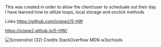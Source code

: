 This was created in order to allow the client/user to scheduale out their day. I have learned how to utilize loops, local storage and onclick methods

Links
https://github.com/jcisne2/5-HW

https://jcisne2.github.io/5-HW/

![Screenshot (32)](https://user-images.githubusercontent.com/108189023/183566186-a5818ce8-a231-44f4-b0b0-1716dc35663a.png)
Credits
StackOverflow
MDN
w3schools
